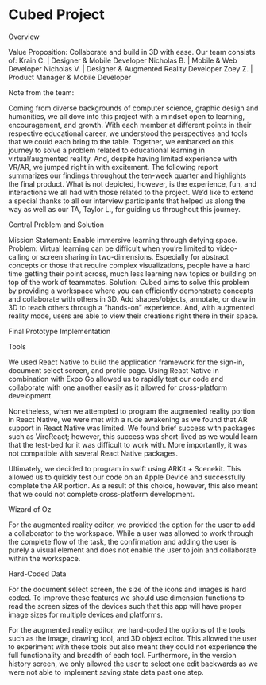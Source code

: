 # Cubed Project
Overview

Value Proposition: Collaborate and build in 3D with ease.
Our team consists of: 
Krain C. | Designer & Mobile Developer 
Nicholas B. | Mobile & Web Developer
Nicholas V. | Designer & Augmented Reality Developer
Zoey Z. | Product Manager & Mobile Developer

Note from the team:

Coming from diverse backgrounds of computer science, graphic design and humanities, we all dove into this project with a mindset open to learning, encouragement, and growth. With each member at different points in their respective educational career, we understood the perspectives and tools that we could each bring to the table. Together, we embarked on this journey to solve a problem related to educational learning in virtual/augmented reality. And, despite having limited experience with VR/AR, we jumped right in with excitement. 
The following report summarizes our findings throughout the ten-week quarter and highlights the final product. What is not depicted, however, is the experience, fun, and interactions we all had with those related to the project. We’d like to extend a special thanks to all our interview participants that helped us along the way as well as our TA, Taylor L., for guiding us throughout this journey.

Central Problem and Solution

Mission Statement: Enable immersive learning through defying space.
Problem: Virtual learning can be difficult when you’re limited to video-calling or screen sharing in two-dimensions. Especially for abstract concepts or those that require complex visualizations, people have a hard time getting their point across, much less learning new topics or building on top of the work of teammates. 
Solution: Cubed aims to solve this problem by providing a workspace where you can efficiently demonstrate concepts and collaborate with others in 3D. Add shapes/objects, annotate, or draw in 3D to teach others through a “hands-on” experience. And, with augmented reality mode, users are able to view their creations right there in their space.

Final Prototype Implementation

Tools

We used React Native to build the application framework for the sign-in, document select screen, and profile page. Using React Native in combination with Expo Go allowed us to rapidly test our code and collaborate with one another easily as it allowed for cross-platform development. 

Nonetheless, when we attempted to program the augmented reality portion in React Native, we were met with a rude awakening as we found that AR support in React Native was limited. We found brief success with packages such as ViroReact; however, this success was short-lived as we would learn that the test-bed for it was difficult to work with. More importantly, it was not compatible with several React Native packages.

Ultimately, we decided to program in swift using ARKit + Scenekit. This allowed us to quickly test our code on an Apple Device and successfully complete the AR portion. As a result of this choice, however, this also meant that we could not complete cross-platform development. 

Wizard of Oz

For the augmented reality editor, we provided the option for the user to add a collaborator to the workspace. While a user was allowed to work through the complete flow of the task, the confirmation and adding the user is purely a visual element and does not enable the user to join and collaborate within the workspace.

Hard-Coded Data

For the document select screen, the size of the icons and images is hard coded. To improve these features we should use dimension functions to read the screen sizes of the devices such that this app will have proper image sizes for multiple devices and platforms.

For the augmented reality editor, we hard-coded the options of the tools such as the image, drawing tool, and 3D object editor. This allowed the user to experiment with these tools but also meant they could not experience the full functionality and breadth of each tool. Furthermore, in the version history screen, we only allowed the user to select one edit backwards as we were not able to implement saving state data past one step.
